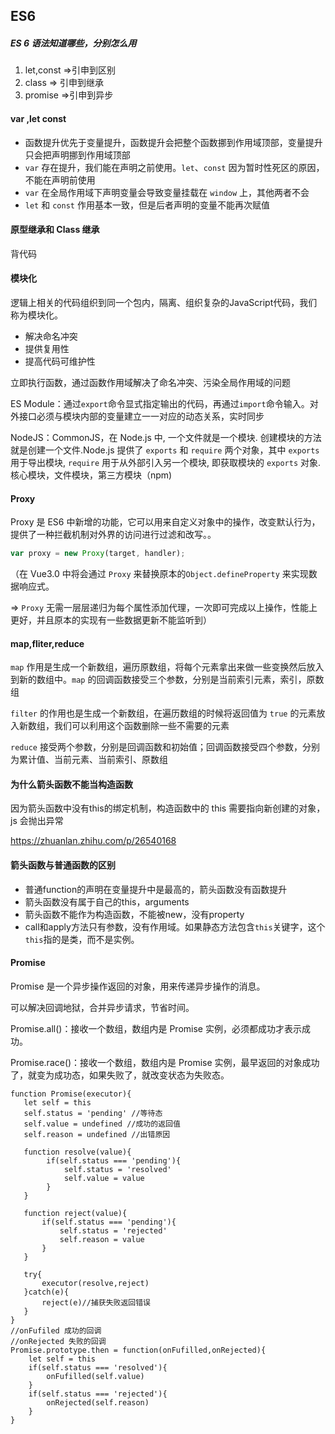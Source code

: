 ## ES6

##### ES 6 语法知道哪些，分别怎么用

1. let,const =>引申到区别
2. class => 引申到继承
3. promise =>引申到异步



#### var ,let const

- 函数提升优先于变量提升，函数提升会把整个函数挪到作用域顶部，变量提升只会把声明挪到作用域顶部
- `var` 存在提升，我们能在声明之前使用。`let`、`const` 因为暂时性死区的原因，不能在声明前使用
- `var` 在全局作用域下声明变量会导致变量挂载在 `window` 上，其他两者不会
- `let` 和 `const` 作用基本一致，但是后者声明的变量不能再次赋值

#### 原型继承和 Class 继承

背代码

#### 模块化

逻辑上相关的代码组织到同一个包内，隔离、组织复杂的JavaScript代码，我们称为模块化。

- 解决命名冲突
- 提供复用性
- 提高代码可维护性

立即执行函数，通过函数作用域解决了命名冲突、污染全局作用域的问题

ES Module：通过`export`命令显式指定输出的代码，再通过`import`命令输入。对外接口必须与模块内部的变量建立一一对应的动态关系，实时同步

NodeJS：CommonJS，在 Node.js 中, 一个文件就是一个模块. 创建模块的方法就是创建一个文件.Node.js 提供了 `exports` 和 `require` 两个对象，其中 `exports` 用于导出模块, `require` 用于从外部引入另一个模块, 即获取模块的 `exports` 对象.核心模块，文件模块，第三方模块（npm)

#### Proxy

 Proxy 是 ES6 中新增的功能，它可以用来自定义对象中的操作，改变默认行为，提供了一种拦截机制对外界的访问进行过滤和改写。。

```javascript
var proxy = new Proxy(target, handler);
```

（在 Vue3.0 中将会通过 `Proxy` 来替换原本的`Object.defineProperty` 来实现数据响应式。

=> `Proxy` 无需一层层递归为每个属性添加代理，一次即可完成以上操作，性能上更好，并且原本的实现有一些数据更新不能监听到）

#### map,fliter,reduce

`map` 作用是生成一个新数组，遍历原数组，将每个元素拿出来做一些变换然后放入到新的数组中。`map` 的回调函数接受三个参数，分别是当前索引元素，索引，原数组

`filter` 的作用也是生成一个新数组，在遍历数组的时候将返回值为 `true` 的元素放入新数组，我们可以利用这个函数删除一些不需要的元素

 `reduce` 接受两个参数，分别是回调函数和初始值；回调函数接受四个参数，分别为累计值、当前元素、当前索引、原数组

#### 为什么箭头函数不能当构造函数

因为箭头函数中没有this的绑定机制，构造函数中的 this 需要指向新创建的对象，js 会抛出异常

https://zhuanlan.zhihu.com/p/26540168

#### 箭头函数与普通函数的区别

- 普通function的声明在变量提升中是最高的，箭头函数没有函数提升
- 箭头函数没有属于自己的this，arguments
- 箭头函数不能作为构造函数，不能被new，没有property
- call和apply方法只有参数，没有作用域。如果静态方法包含`this`关键字，这个`this`指的是类，而不是实例。

#### Promise

Promise 是一个异步操作返回的对象，用来传递异步操作的消息。

可以解决回调地狱，合并异步请求，节省时间。

Promise.all()：接收一个数组，数组内是 Promise 实例，必须都成功才表示成功。

Promise.race()：接收一个数组，数组内是 Promise 实例，最早返回的对象成功了，就变为成功态，如果失败了，就改变状态为失败态。

```
function Promise(executor){
   let self = this
   self.status = 'pending' //等待态
   self.value = undefined //成功的返回值
   self.reason = undefined //出错原因
   
   function resolve(value){
   	    if(self.status === 'pending'){
            self.status = 'resolved'
            self.value = value
   	    }  
   }
   
   function reject(value){
       if(self.status === 'pending'){
           self.status = 'rejected'
           self.reason = value
       }
   }
   
   try{
       executor(resolve,reject)
   }catch(e){
       reject(e)//捕获失败返回错误
   }  
}
//onFufiled 成功的回调
//onRejected 失败的回调
Promise.prototype.then = function(onFufilled,onRejected){
    let self = this
    if(self.status === 'resolved'){
        onFufilled(self.value)
    }
    if(self.status === 'rejected'){
        onRejected(self.reason)
    }
}
```





